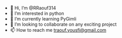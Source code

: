 - 👋 Hi, I’m @RRaouf314
- 👀 I’m interested in python
- 🌱 I’m currently learning PyGimli
- 💞️ I’m looking to collaborate on any exciting project
- 📫 How to reach me traouf.yousfi@gmail.com

<!---
RRaouf314/RRaouf314 is a ✨ special ✨ repository because its `README.md` (this file) appears on your GitHub profile.
You can click the Preview link to take a look at your changes.
--->
